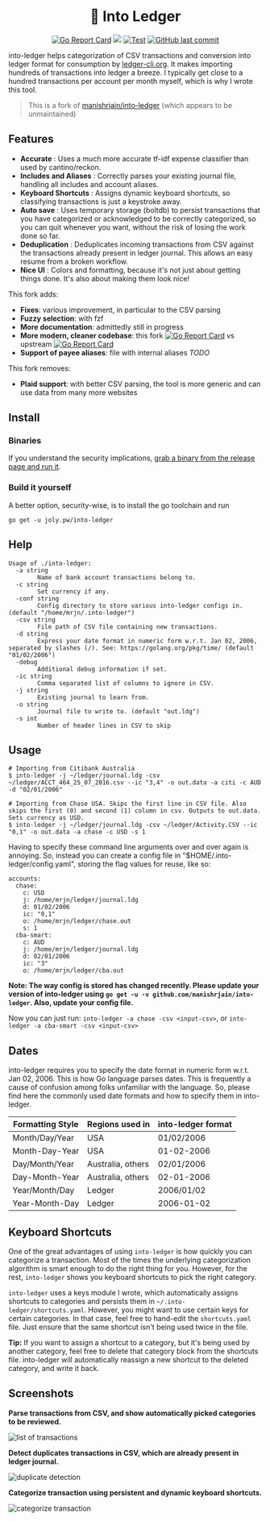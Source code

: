 <!-- insert
---
title: 🔮 Into Ledger
date: 2021-08-21T16:23:33
gometa: "joly.pw/into-ledger git https://github.com/cljoly/into-ledger"
---
end_insert -->
<!-- remove -->
<div align="center">

🔮 Into Ledger
==========
<!-- end_remove -->

<!-- insert
{{< rawhtml >}}
<div class="badges">
{{< /rawhtml >}}

{{< github_badge >}}
end_insert -->

[![Go Report Card](https://goreportcard.com/badge/github.com/cljoly/into-ledger)](https://goreportcard.com/report/github.com/cljoly/into-ledger) ![](https://img.shields.io/github/go-mod/go-version/cljoly/into-ledger) [![Test](https://github.com/cljoly/into-ledger/actions/workflows/build.yml/badge.svg)](https://github.com/cljoly/into-ledger/actions/workflows/build.yml) [![GitHub last commit](https://img.shields.io/github/last-commit/cljoly/into-ledger)](https://github.com/cljoly/into-ledger/commits/master)

<!-- insert
{{< rawhtml >}}
end_insert -->
</div>
<!-- insert
{{< /rawhtml >}}
end_insert -->

into-ledger helps categorization of CSV transactions and conversion into ledger format for consumption by [ledger-cli.org](http://ledger-cli.org/). It makes importing hundreds of transactions into ledger a breeze. I typically get close to a hundred transactions per account per month myself, which is why I wrote this tool.

> This is a fork of [manishrjain/into-ledger](https://github.com/manishrjain/into-ledger)  (which appears to be unmaintained)

Features
------

- **Accurate**             : Uses a much more accurate tf-idf expense classifier than used by cantino/reckon.
- **Includes and Aliases** : Correctly parses your existing journal file, handling all includes and account aliases.
- **Keyboard Shortcuts**   : Assigns dynamic keyboard shortcuts, so classifying transactions is just a keystroke away.
- **Auto save**            : Uses temporary storage (boltdb) to persist transactions that you have categorized or acknowledged to be correctly categorized, so you can quit whenever you want, without the risk of losing the work done so far.
- **Deduplication**        : Deduplicates incoming transactions from CSV against the transactions already present in ledger journal. This allows an easy resume from a broken workflow.
- **Nice UI**              : Colors and formatting, because it's not just about getting things done. It's also about making them look nice!

This fork adds:
- **Fixes**: various improvement, in particular to the CSV parsing
- **Fuzzy selection**: with fzf
- **More documentation**: admittedly still in progress
- **More modern, cleaner codebase**: this fork [![Go Report Card](https://goreportcard.com/badge/github.com/leowzukw/into-ledger)](https://goreportcard.com/report/github.com/leowzukw/into-ledger) vs upstream  [![Go Report Card](https://goreportcard.com/badge/github.com/manishrjain/into-ledger)](https://goreportcard.com/report/github.com/manishrjain/into-ledger)
- **Support of payee aliases**: file with internal aliases *TODO*


This fork removes:
- **Plaid support**: with better CSV parsing, the tool is more generic and can use data from many more websites

Install
-------

### Binaries

If you understand the security implications, [grab a binary from the release page and run it](https://github.com/cljoly/into-ledger/releases/latest).

### Build it yourself

A better option, security-wise, is to install the go toolchain and run
```
go get -u joly.pw/into-ledger
```

Help
----
```
Usage of ./into-ledger:
  -a string
    	Name of bank account transactions belong to.
  -c string
    	Set currency if any.
  -conf string
    	Config directory to store various into-ledger configs in. (default "/home/mrjn/.into-ledger")
  -csv string
    	File path of CSV file containing new transactions.
  -d string
    	Express your date format in numeric form w.r.t. Jan 02, 2006, separated by slashes (/). See: https://golang.org/pkg/time/ (default "01/02/2006")
  -debug
    	Additional debug information if set.
  -ic string
    	Comma separated list of columns to ignore in CSV.
  -j string
    	Existing journal to learn from.
  -o string
    	Journal file to write to. (default "out.ldg")
  -s int
    	Number of header lines in CSV to skip
```

Usage
-----

```
# Importing from Citibank Australia
$ into-ledger -j ~/ledger/journal.ldg -csv ~/ledger/ACCT_464_25_07_2016.csv --ic "3,4" -o out.data -a citi -c AUD -d "02/01/2006"

# Importing from Chase USA. Skips the first line in CSV file. Also skips the first (0) and second (1) column in csv. Outputs to out.data. Sets currency as USD.
$ into-ledger -j ~/ledger/journal.ldg -csv ~/ledger/Activity.CSV --ic "0,1" -o out.data -a chase -c USD -s 1
```

Having to specify these command line arguments over and over again is annoying. So, instead you can create a config file in "$HOME/.into-ledger/config.yaml", storing the flag values for reuse, like so:

```
accounts:
  chase:
    c: USD
    j: /home/mrjn/ledger/journal.ldg
    d: 01/02/2006
    ic: "0,1"
    o: /home/mrjn/ledger/chase.out
    s: 1
  cba-smart:
    c: AUD
    j: /home/mrjn/ledger/journal.ldg
    d: 02/01/2006
    ic: "3"
    o: /home/mrjn/ledger/cba.out
```

**Note: The way config is stored has changed recently. Please update your version of into-ledger using `go get -u -v github.com/manishrjain/into-ledger`. Also, update your config file.**

Now you can just run:
`into-ledger -a chase -csv <input-csv>`, or `into-ledger -a cba-smart -csv <input-csv>`

Dates
-----

into-ledger requires you to specify the date format in numeric form w.r.t. Jan 02, 2006. This is how Go language parses dates. This is frequently a cause of confusion among folks unfamiliar with the language. So, please find here the commonly used date formats and how to specify them in into-ledger.

| Formatting Style | Regions used in | into-ledger format |
| ---------------- | --------------- | ------------------ |
| Month/Day/Year | USA | 01/02/2006 |
| Month-Day-Year | USA | 01-02-2006 |
| Day/Month/Year | Australia, others | 02/01/2006 |
| Day-Month-Year | Australia, others | 02-01-2006 |
| Year/Month/Day | Ledger | 2006/01/02 |
| Year-Month-Day | Ledger | 2006-01-02 |


Keyboard Shortcuts
------------------

One of the great advantages of using `into-ledger` is how quickly you can categorize a transaction. Most of the times the underlying categorization algorithm is smart enough to do the right thing for you. However, for the rest, `into-ledger` shows you keyboard shortcuts to pick the right category.

`into-ledger` uses a keys module I wrote, which automatically assigns shortcuts to categories and persists them in `~/.into-ledger/shortcuts.yaml`. However, you might want to use certain keys for certain categories. In that case, feel free to hand-edit the `shortcuts.yaml` file. Just ensure that the same shortcut isn't being used twice in the file.

**Tip:** If you want to assign a shortcut to a category, but it's being used by another category, feel free to delete that category block from the shortcuts file. into-ledger will automatically reassign a new shortcut to the deleted category, and write it back.


Screenshots
-----------

**Parse transactions from CSV, and show automatically picked categories to be reviewed.**

![list of transactions](https://raw.githubusercontent.com/cljoly/into-ledger/master/list.png)

**Detect duplicates transactions in CSV, which are already present in ledger journal.**

![duplicate detection](https://raw.githubusercontent.com/cljoly/into-ledger/master/duplicates.png)

**Categorize transaction using persistent and dynamic keyboard shortcuts.**

![categorize transaction](https://raw.githubusercontent.com/cljoly/into-ledger/master/txn.png)
